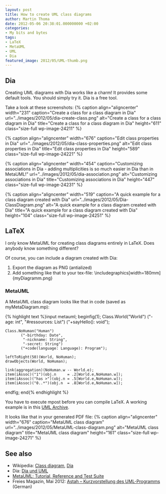 ```yaml
---
layout: post
title: How to create UML class diagrams
author: Martin Thoma
date: 2012-05-06 20:38:01.000000000 +02:00
categories:
- My bits and bytes
tags:
- LaTeX
- MetaUML
- UML
- Dia
featured_image: 2012/05/UML-thumb.png
---
```

<h2>Dia</h2>
Creating UML diagrams with Dia works like a charm! It provides some default tools. You should simply try it. Dia is a free tool.

Take a look at these screenshots:
{% caption align="aligncenter" width="231" caption="Create a class for a class diagram in Dia" url="../images/2012/05/dia-create-class.png" alt="Create a class for a class diagram in Dia" title="Create a class for a class diagram in Dia" height="611" class="size-full wp-image-24211" %}

{% caption align="aligncenter" width="676" caption="Edit class properties in Dia" url="../images/2012/05/dia-class-properties.png" alt="Edit class properties in Dia" title="Edit class properties in Dia" height="589" class="size-full wp-image-24221" %}

{% caption align="aligncenter" width="454" caption="Customizing associations in Dia - adding multiplicities is so much easier in Dia than in MetaUML!" url="../images/2012/05/dia-association.png" alt="Customizing associations in Dia" title="Customizing associations in Dia" height="447" class="size-full wp-image-24231" %}

{% caption align="aligncenter" width="519" caption="A quick example for a class diagram created with Dia" url="../images/2012/05/Dia-ClassDiagram.png" alt="A quick example for a class diagram created with Dia" title="A quick example for a class diagram created with Dia" height="104" class="size-full wp-image-24251" %}

<h2>LaTeX</h2>
I only know MetaUML for creating class diagrams entirely in LaTeX. Does anybody know something different? 

Of course, you can include a diagram created with Dia:
<ol>
  <li>Export the diagram as PNG (antialized)</li>
  <li>Add something like that to your tex-file: \includegraphics[width=180mm]{myDiagramm.png}</li>
</ol>


<h3>MetaUML</h3>
A MetaUML class diagram looks like that in code (saved as myMetaDiagram.mp):

{% highlight text %}input metauml;
beginfig(1);
	Class.World("World")
		   ("-age: int",
			"#ressources: List") 
		   ("+sayHello(): void");

	Class.NoHuman("Human")
		   ("-birthday: Date",
			"-nickname: String",
			"-secret: String") 
		   ("+code(language: Language): Program");

	leftToRight(50)(World, NoHuman);
	drawObjects(World, NoHuman);

	link(aggregation)(NoHuman.w -- World.e);
	item(iAssoc)("1")(obj.n     = .2[World.e,NoHuman.w]);
	item(iAssoc)("has >")(obj.n = .5[World.e,NoHuman.w]);
	item(iAssoc)("0..*")(obj.n  = .8[World.e,NoHuman.w]);

endfig;
end{% endhighlight %}

You have to execute mpost before you can compile LaTeX. A working example is in this <a href='../images/2012/05/UML.zip'>UML Archive</a>.

It looks like that in your generated PDF file:
{% caption align="aligncenter" width="676" caption="MetaUML class diagram" url="../images/2012/05/MetaUML-class-diagram.png" alt="MetaUML class diagram" title="MetaUML class diagram" height="161" class="size-full wp-image-24271" %}

<h2>See also</h2>
<ul>
  <li>Wikipedia: <a href="http://en.wikipedia.org/wiki/Class_diagram">Class diagram</a>, <a href="http://en.wikipedia.org/wiki/Dia_(software)">Dia</a></li>
  <li>Dia:  <a href="http://www.wspiegel.de/infogk12/oops/dia_einf.html#py16_2">Dia und UML</a></li>
  <li><a href="http://ftp.fernuni-hagen.de/ftp-dir/pub/mirrors/www.ctan.org/graphics/metapost/contrib/macros/metauml/doc/metauml_manual_0.2.5.pdf">MetaUML: Tutorial, Reference and Test Suite</a></li>
  <li>Freies Magazin, Mai 2012: <a href="http://www.freiesmagazin.de/freiesMagazin-2012-05">Astah &ndash; Kurzvorstellung des UML-Programms</a> (German)</li>
</ul>
